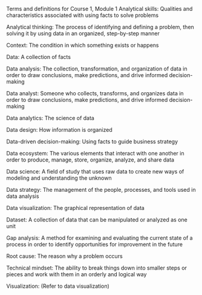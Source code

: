 Terms and definitions for Course 1, Module 1
Analytical skills: Qualities and characteristics associated with using facts to solve problems

Analytical thinking: The process of identifying and defining a problem, then solving it by using data in an organized, step-by-step manner

Context: The condition in which something exists or happens

Data: A collection of facts

Data analysis: The collection, transformation, and organization of data in order to draw conclusions, make predictions, and drive informed decision-making

Data analyst: Someone who collects, transforms, and organizes data in order to draw conclusions, make predictions, and drive informed decision-making

Data analytics: The science of data

Data design: How information is organized

Data-driven decision-making: Using facts to guide business strategy

Data ecosystem: The various elements that interact with one another in order to produce, manage, store, organize, analyze, and share data

Data science: A field of study that uses raw data to create new ways of modeling and understanding the unknown 

Data strategy: The management of the people, processes, and tools used in data analysis

Data visualization: The graphical representation of data

Dataset: A collection of data that can be manipulated or analyzed as one unit 

Gap analysis: A method for examining and evaluating the current state of a process in order to identify opportunities for improvement in the future

Root cause: The reason why a problem occurs

Technical mindset: The ability to break things down into smaller steps or pieces and work with them in an orderly and logical way

Visualization: (Refer to data visualization) 